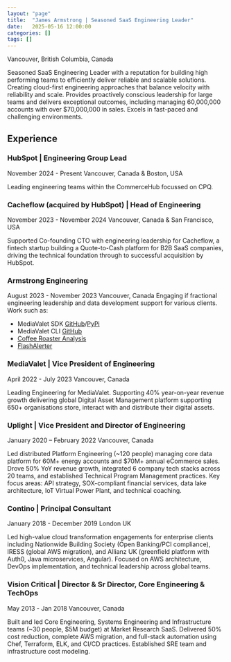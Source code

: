 ```yaml
---
layout: "page"
title:  "James Armstrong | Seasoned SaaS Engineering Leader"
date:   2025-05-16 12:00:00
categories: []
tags: []
---
```


Vancouver, British Columbia, Canada

Seasoned SaaS Engineering Leader with a reputation for building high performing teams to efficiently deliver reliable and scalable solutions. Creating cloud-first engineering approaches that balance velocity with reliability and scale. Provides proactively conscious leadership for large teams and delivers exceptional outcomes, including managing 60,000,000 accounts with over $70,000,000 in sales. Excels in fast-paced and challenging environments.

## Experience

### HubSpot | Engineering Group Lead
November 2024 - Present
Vancouver, Canada & Boston, USA

Leading engineering teams within the CommerceHub focussed on CPQ.

### Cacheflow (acquired by HubSpot) | Head of Engineering 
November 2023 - November 2024
Vancouver, Canada & San Francisco, USA

Supported Co-founding CTO with engineering leadership for Cacheflow, a fintech startup building a Quote-to-Cash platform for B2B SaaS companies, driving the technical foundation through to successful acquisition by HubSpot.

### Armstrong Engineering
August 2023 - November 2023
Vancouver, Canada
Engaging if fractional engineering leadership and data development support for various clients. Work such as:
- MediaValet SDK [GitHub](https://github.com/armstro-ca/mvsdk)/[PyPi](https://pypi.org/project/mvsdk/)
- MediaValet CLI [GitHub](https://github.com/armstro-ca/mvdam)
- [Coffee Roaster Analysis](/roasters.html)
- [FlashAlerter](https://github.com/nomadicj/flashalerter)

### MediaValet | Vice President of Engineering
April 2022 - July 2023
Vancouver, Canada

Leading Engineering for MediaValet. Supporting 40% year-on-year revenue growth delivering global Digital Asset Management platform supporting 650+ organisations store, interact with and distribute their digital assets.

### Uplight | Vice President and Director of Engineering
January 2020 – February 2022
Vancouver, Canada

Led distributed Platform Engineering (~120 people) managing core data platform for 60M+ energy accounts and $70M+ annual eCommerce sales. Drove 50% YoY revenue growth, integrated 6 company tech stacks across 20 teams, and established Technical Program Management practices. Key focus areas: API strategy, SOX-compliant financial services, data lake architecture, IoT Virtual Power Plant, and technical coaching.

### Contino | Principal Consultant
January 2018 - December 2019
London UK

Led high-value cloud transformation engagements for enterprise clients including Nationwide Building Society (Open Banking/PCI compliance), IRESS (global AWS migration), and Allianz UK (greenfield platform with Auth0, Java microservices, Angular). Focused on AWS architecture, DevOps implementation, and technical leadership across global teams.

### Vision Critical | Director & Sr Director, Core Engineering & TechOps
May 2013 - Jan 2018
Vancouver, Canada

Built and led Core Engineering, Systems Engineering and Infrastructure teams (~30 people, $5M budget) at Market Research SaaS. Delivered 50% cost reduction, complete AWS migration, and full-stack automation using Chef, Terraform, ELK, and CI/CD practices. Established SRE team and infrastructure cost modeling.